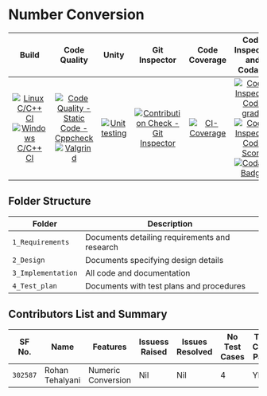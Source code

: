 # Number Conversion

|Build | Code Quality | Unity | Git Inspector | Code Coverage | Code Inspector and Codacy|
|:----:|:----:|:----:|:----:|:----:|:----:|
[![Linux C/C++ CI](https://github.com/rohantehalyani/302587-Mini-Project/actions/workflows/Linux_c.yml/badge.svg)](https://github.com/rohantehalyani/302587-Mini-Project/actions/workflows/Linux_c.yml)<br> [![Windows C/C++ CI](https://github.com/rohantehalyani/302587-Mini-Project/actions/workflows/Windows_c.yml/badge.svg)](https://github.com/rohantehalyani/302587-Mini-Project/actions/workflows/Windows_c.yml)|  [![Code Quality - Static Code - Cppcheck](https://github.com/rohantehalyani/302587-Mini-Project/actions/workflows/cppcheck.yml/badge.svg)](https://github.com/rohantehalyani/302587-Mini-Project/actions/workflows/cppcheck.yml) <br> [![Valgrind](https://github.com/rohantehalyani/302587-Mini-Project/actions/workflows/Valgrind.yml/badge.svg)](https://github.com/rohantehalyani/302587-Mini-Project/actions/workflows/Valgrind.yml)| [![Unit testing](https://github.com/rohantehalyani/302587-Mini-Project/actions/workflows/UnitTesting.yml/badge.svg)](https://github.com/rohantehalyani/302587-Mini-Project/actions/workflows/UnitTesting.yml)|[![Contribution Check - Git Inspector](https://github.com/rohantehalyani/302587-Mini-Project/actions/workflows/gitinspector.yml/badge.svg)](https://github.com/rohantehalyani/302587-Mini-Project/actions/workflows/gitinspector.yml)|[![CI-Coverage](https://github.com/rohantehalyani/302587-Mini-Project/actions/workflows/gcov.yml/badge.svg)](https://github.com/rohantehalyani/302587-Mini-Project/actions/workflows/gcov.yml)| [![Code Inspector Code grade](https://www.code-inspector.com/project/24986/status/svg)](https://frontend.code-inspector.com/project/24986/preferences) <br> [![Code Inspector Code Score](https://www.code-inspector.com/project/24986/score/svg)](https://frontend.code-inspector.com/project/24986/preferences) <br> [![Codacy Badge](https://app.codacy.com/project/badge/Grade/fb38fbea0a8d4b9aacc0989b983fbc5d)](https://www.codacy.com/gh/rohantehalyani/302587-Mini-Project/dashboard?utm_source=github.com&amp;utm_medium=referral&amp;utm_content=rohantehalyani/302587-Mini-Project&amp;utm_campaign=Badge_Grade)|

## Folder Structure
Folder             | Description
-------------------| -----------------------------------------
`1_Requirements`   | Documents detailing requirements and research
`2_Design`         | Documents specifying design details
`3_Implementation` | All code and documentation
`4_Test_plan`      | Documents with test plans and procedures

## Contributors List and Summary

SF No. |  Name   |    Features    | Issuess Raised |Issues Resolved|No Test Cases|Test Case Pass
-------|---------|----------------|----------------|---------------|-------------|--------------
`302587` | Rohan Tehalyani  | Numeric Conversion    | Nil     | Nil   |4  | YES    
   
